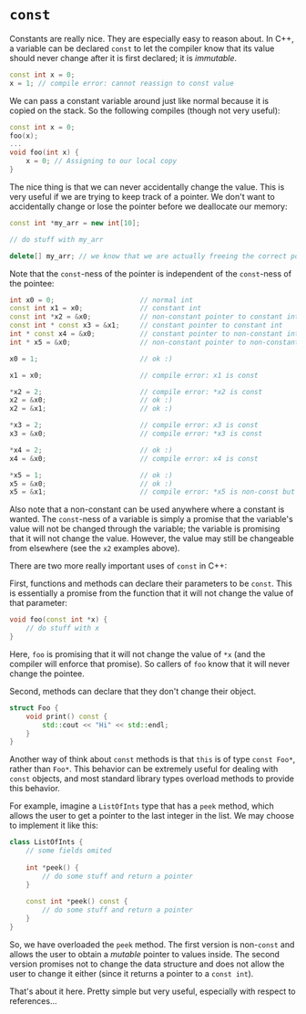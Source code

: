 # `const`

Constants are really nice. They are especially easy to reason about. In C++, a variable can be declared `const` to let the compiler know that its value should never change after it is first declared; it is _immutable_.

```cpp
const int x = 0;
x = 1; // compile error: cannot reassign to const value
```

We can pass a constant variable around just like normal because it is copied on the stack. So the following compiles (though not very useful):
```cpp
const int x = 0;
foo(x);
...
void foo(int x) {
    x = 0; // Assigning to our local copy
}
```

The nice thing is that we can never accidentally change the value. This is very useful if we are trying to keep track of a pointer. We don't want to accidentally change or lose the pointer before we deallocate our memory:
```cpp
const int *my_arr = new int[10];

// do stuff with my_arr

delete[] my_arr; // we know that we are actually freeing the correct pointer here
```

Note that the `const`-ness of the pointer is independent of the `const`-ness of the pointee:

```cpp
int x0 = 0;                     // normal int
const int x1 = x0;              // constant int
const int *x2 = &x0;            // non-constant pointer to constant int
const int * const x3 = &x1;     // constant pointer to constant int
int * const x4 = &x0;           // constant pointer to non-constant int
int * x5 = &x0;                 // non-constant pointer to non-constant int

x0 = 1;                         // ok :)

x1 = x0;                        // compile error: x1 is const

*x2 = 2;                        // compile error: *x2 is const
x2 = &x0;                       // ok :)
x2 = &x1;                       // ok :)

*x3 = 2;                        // compile error: x3 is const
x3 = &x0;                       // compile error: *x3 is const

*x4 = 2;                        // ok :)
x4 = &x0;                       // compile error: x4 is const

*x5 = 1;                        // ok :)
x5 = &x0;                       // ok :)
x5 = &x1;                       // compile error: *x5 is non-const but x1 is const
```

Also note that a non-constant can be used anywhere where a constant is wanted. The `const`-ness of a variable is simply a promise that the variable's value will not be changed through the variable; the variable is promising that it will not change the value. However, the value may still be changeable from elsewhere (see the `x2` examples above).

There are two more really important uses of `const` in C++:

First, functions and methods can declare their parameters to be `const`. This is essentially a promise from the function that it will not change the value of that parameter:
```cpp
void foo(const int *x) {
    // do stuff with x
}
```
Here, `foo` is promising that it will not change the value of `*x` (and the compiler will enforce that promise). So callers of `foo` know that it will never change the pointee.

Second, methods can declare that they don't change their object.

```cpp
struct Foo {
    void print() const {
        std::cout << "Hi" << std::endl;
    }
}
```
Another way of think about `const` methods is that `this` is of type `const Foo*`, rather than `Foo*`. This behavior can be extremely useful for dealing with `const` objects, and most standard library types overload methods to provide this behavior.

For example, imagine a `ListOfInts` type that has a `peek` method, which allows the user to get a pointer to the last integer in the list. We may choose to implement it like this:
```cpp
class ListOfInts {
    // some fields omited
    
    int *peek() {
        // do some stuff and return a pointer
    }
    
    const int *peek() const {
        // do some stuff and return a pointer
    }
}
```

So, we have overloaded the `peek` method. The first version is non-`const` and allows the user to obtain a _mutable_ pointer to values inside. The second version promises not to change the data structure and does not allow the user to change it either (since it returns a pointer to a `const int`).

That's about it here. Pretty simple but very useful, especially with respect to references...